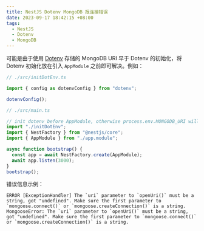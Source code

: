 ```yaml
---
title: NestJS Dotenv MongoDB 报连接错误
date: 2023-09-17 18:42:15 +08:00
tags:
  - NestJS
  - Dotenv
  - MongoDB
---
```


可能是由于使用 [Dotenv](https://www.npmjs.com/package/dotenv) 存储的 MongoDB URI 早于 Dotenv 的初始化，将 Dotenv 初始化放在引入 `AppModule` 之前即可解决。例如：

```typescript
// ./src/initDotEnv.ts

import { config as dotenvConfig } from "dotenv";

dotenvConfig();
```

```typescript
// ./src/main.ts

// init dotenv before AppModule, otherwise process.env.MONGODB_URI will be undefined in AppModule
import "./initDotEnv";
import { NestFactory } from "@nestjs/core";
import { AppModule } from "./app.module";

async function bootstrap() {
  const app = await NestFactory.create(AppModule);
  await app.listen(3000);
}
bootstrap();
```

错误信息示例：

```
ERROR [ExceptionHandler] The `uri` parameter to `openUri()` must be a string, got "undefined". Make sure the first parameter to `mongoose.connect()` or `mongoose.createConnection()` is a string.
MongooseError: The `uri` parameter to `openUri()` must be a string, got "undefined". Make sure the first parameter to `mongoose.connect()` or `mongoose.createConnection()` is a string.
```
